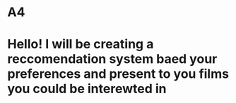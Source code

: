 # A4
# Hello! I will be creating a reccomendation system baed your preferences and present to you films you could be interewted in 